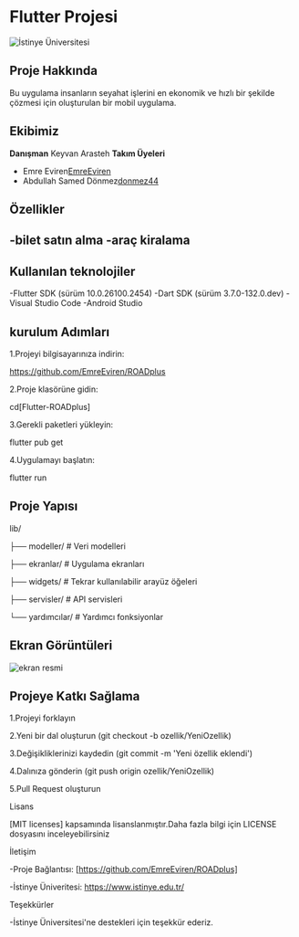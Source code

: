 # Flutter Projesi

![İstinye Üniversitesi](https://camo.githubusercontent.com/134ae6afe36e02ada64a289ccd8339c9a031c9f6e81073962b446689bc21781e/68747470733a2f2f7777772e756e69746564656475636174696f6e2e636f6d2f6c696e6b6c6f676f63682f697374696e79652d756e69766572736974792d6c6f676f2e706e67)

## Proje Hakkında 
 Bu uygulama insanların seyahat işlerini en ekonomik ve hızlı bir şekilde çözmesi için oluşturulan bir mobil uygulama.

 ## Ekibimiz

 **Danışman** Keyvan Arasteh
 **Takım Üyeleri**
 - Emre Eviren[EmreEviren](https://github.com/EmreEviren)
 - Abdullah Samed Dönmez[donmez44](https://github.com/donmez44)

## Özellikler
-bilet satın alma
-araç kiralama
-

   ## Kullanılan teknolojiler
   -Flutter SDK (sürüm 10.0.26100.2454)
   -Dart SDK (sürüm 3.7.0-132.0.dev)
   -Visual Studio Code
   -Android Studio

   ## kurulum Adımları
   1.Projeyi bilgisayarınıza indirin:
   
   https://github.com/EmreEviren/ROADplus

   2.Proje klasörüne gidin:

   cd[Flutter-ROADplus]

   3.Gerekli paketleri yükleyin:

   flutter  pub  get

   4.Uygulamayı başlatın:

   flutter  run

   ## Proje Yapısı

   
lib/

├── modeller/ # Veri modelleri

├── ekranlar/ # Uygulama ekranları

├── widgets/ # Tekrar kullanılabilir arayüz öğeleri

├── servisler/ # API servisleri

└── yardımcılar/ # Yardımcı fonksiyonlar


## Ekran Görüntüleri
 ![ekran resmi](https://github.com/EmreEviren/ROADplus/blob/main/loading.png?raw=true)




## Projeye Katkı Sağlama
1.Projeyi forklayın

2.Yeni bir dal oluşturun (git checkout -b ozellik/YeniOzellik)

3.Değişikliklerinizi kaydedin (git commit -m 'Yeni özellik eklendi')

4.Dalınıza gönderin (git push origin ozellik/YeniOzellik)

5.Pull Request oluşturun

Lisans

[MIT licenses] kapsamında lisanslanmıştır.Daha fazla bilgi için LICENSE dosyasını inceleyebilirsiniz

İletişim

-Proje Bağlantısı: [https://github.com/EmreEviren/ROADplus]

-İstinye Üniveritesi: https://www.istinye.edu.tr/

Teşekkürler

-İstinye Üniversitesi'ne destekleri için teşekkür ederiz.
